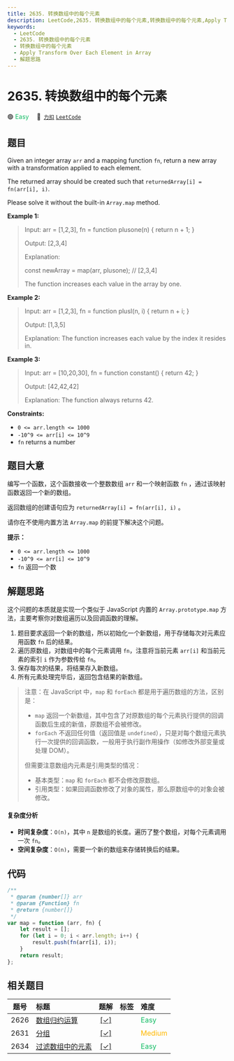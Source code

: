 ```yaml
---
title: 2635. 转换数组中的每个元素
description: LeetCode,2635. 转换数组中的每个元素,转换数组中的每个元素,Apply Transform Over Each Element in Array,解题思路
keywords:
  - LeetCode
  - 2635. 转换数组中的每个元素
  - 转换数组中的每个元素
  - Apply Transform Over Each Element in Array
  - 解题思路
---
```


# 2635. 转换数组中的每个元素

🟢 <font color=#15bd66>Easy</font>&emsp; 🔗&ensp;[`力扣`](https://leetcode.cn/problems/apply-transform-over-each-element-in-array) [`LeetCode`](https://leetcode.com/problems/apply-transform-over-each-element-in-array)

## 题目

Given an integer array `arr` and a mapping function `fn`, return a new array
with a transformation applied to each element.

The returned array should be created such that `returnedArray[i] = fn(arr[i],
i)`.

Please solve it without the built-in `Array.map` method.

**Example 1:**

> Input: arr = [1,2,3], fn = function plusone(n) { return n + 1; }
>
> Output: [2,3,4]
>
> Explanation:
>
> const newArray = map(arr, plusone); // [2,3,4]
>
> The function increases each value in the array by one.

**Example 2:**

> Input: arr = [1,2,3], fn = function plusI(n, i) { return n + i; }
>
> Output: [1,3,5]
>
> Explanation: The function increases each value by the index it resides in.

**Example 3:**

> Input: arr = [10,20,30], fn = function constant() { return 42; }
>
> Output: [42,42,42]
>
> Explanation: The function always returns 42.

**Constraints:**

- `0 <= arr.length <= 1000`
- `-10^9 <= arr[i] <= 10^9`
- `fn` returns a number

## 题目大意

编写一个函数，这个函数接收一个整数数组 `arr` 和一个映射函数 `fn` ，通过该映射函数返回一个新的数组。

返回数组的创建语句应为 `returnedArray[i] = fn(arr[i], i)` 。

请你在不使用内置方法 `Array.map` 的前提下解决这个问题。

**提示：**

- `0 <= arr.length <= 1000`
- `-10^9 <= arr[i] <= 10^9`
- `fn` 返回一个数

## 解题思路

这个问题的本质就是实现一个类似于 JavaScript 内置的 `Array.prototype.map` 方法，主要考察你对数组遍历以及回调函数的理解。

1. 题目要求返回一个新的数组，所以初始化一个新数组，用于存储每次对元素应用函数 `fn` 后的结果。
2. 遍历原数组，对数组中的每个元素调用 `fn`，注意将当前元素 `arr[i]` 和当前元素的索引 `i` 作为参数传给 `fn`。
3. 保存每次的结果，将结果存入新数组。
4. 所有元素处理完毕后，返回包含结果的新数组。

> 注意：在 JavaScript 中，`map` 和 `forEach` 都是用于遍历数组的方法，区别是：
>
> - `map` 返回一个新数组，其中包含了对原数组的每个元素执行提供的回调函数后生成的新值，原数组不会被修改。
> - `forEach` 不返回任何值（返回值是 `undefined`），只是对每个数组元素执行一次提供的回调函数，一般用于执行副作用操作（如修改外部变量或处理 DOM）。
>
> 但需要注意数组内元素是引用类型的情况：
>
> - 基本类型：`map` 和 `forEach` 都不会修改原数组。
> - 引用类型：如果回调函数修改了对象的属性，那么原数组中的对象会被修改。

#### 复杂度分析

- **时间复杂度**：`O(n)`，其中 `n` 是数组的长度。遍历了整个数组，对每个元素调用一次 `fn`。
- **空间复杂度**：`O(n)`，需要一个新的数组来存储转换后的结果。

## 代码

```javascript
/**
 * @param {number[]} arr
 * @param {Function} fn
 * @return {number[]}
 */
var map = function (arr, fn) {
	let result = [];
	for (let i = 0; i < arr.length; i++) {
		result.push(fn(arr[i], i));
	}
	return result;
};
```

## 相关题目

<!-- prettier-ignore -->
| 题号 | 标题 | 题解 | 标签 | 难度 |
| :------: | :------ | :------: | :------ | :------ |
| 2626 | [数组归约运算](https://leetcode.com/problems/array-reduce-transformation) | [[✓]](/problem/2626.md) |  | <font color=#15bd66>Easy</font> |
| 2631 | [分组](https://leetcode.com/problems/group-by) | [[✓]](/problem/2631.md) |  | <font color=#ffb800>Medium</font> |
| 2634 | [过滤数组中的元素](https://leetcode.com/problems/filter-elements-from-array) | [[✓]](/problem/2634.md) |  | <font color=#15bd66>Easy</font> |